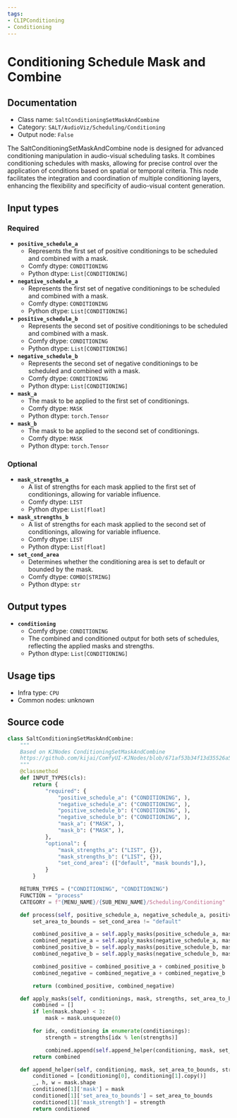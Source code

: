 ```yaml
---
tags:
- CLIPConditioning
- Conditioning
---
```


# Conditioning Schedule Mask and Combine
## Documentation
- Class name: `SaltConditioningSetMaskAndCombine`
- Category: `SALT/AudioViz/Scheduling/Conditioning`
- Output node: `False`

The SaltConditioningSetMaskAndCombine node is designed for advanced conditioning manipulation in audio-visual scheduling tasks. It combines conditioning schedules with masks, allowing for precise control over the application of conditions based on spatial or temporal criteria. This node facilitates the integration and coordination of multiple conditioning layers, enhancing the flexibility and specificity of audio-visual content generation.
## Input types
### Required
- **`positive_schedule_a`**
    - Represents the first set of positive conditionings to be scheduled and combined with a mask.
    - Comfy dtype: `CONDITIONING`
    - Python dtype: `List[CONDITIONING]`
- **`negative_schedule_a`**
    - Represents the first set of negative conditionings to be scheduled and combined with a mask.
    - Comfy dtype: `CONDITIONING`
    - Python dtype: `List[CONDITIONING]`
- **`positive_schedule_b`**
    - Represents the second set of positive conditionings to be scheduled and combined with a mask.
    - Comfy dtype: `CONDITIONING`
    - Python dtype: `List[CONDITIONING]`
- **`negative_schedule_b`**
    - Represents the second set of negative conditionings to be scheduled and combined with a mask.
    - Comfy dtype: `CONDITIONING`
    - Python dtype: `List[CONDITIONING]`
- **`mask_a`**
    - The mask to be applied to the first set of conditionings.
    - Comfy dtype: `MASK`
    - Python dtype: `torch.Tensor`
- **`mask_b`**
    - The mask to be applied to the second set of conditionings.
    - Comfy dtype: `MASK`
    - Python dtype: `torch.Tensor`
### Optional
- **`mask_strengths_a`**
    - A list of strengths for each mask applied to the first set of conditionings, allowing for variable influence.
    - Comfy dtype: `LIST`
    - Python dtype: `List[float]`
- **`mask_strengths_b`**
    - A list of strengths for each mask applied to the second set of conditionings, allowing for variable influence.
    - Comfy dtype: `LIST`
    - Python dtype: `List[float]`
- **`set_cond_area`**
    - Determines whether the conditioning area is set to default or bounded by the mask.
    - Comfy dtype: `COMBO[STRING]`
    - Python dtype: `str`
## Output types
- **`conditioning`**
    - Comfy dtype: `CONDITIONING`
    - The combined and conditioned output for both sets of schedules, reflecting the applied masks and strengths.
    - Python dtype: `List[CONDITIONING]`
## Usage tips
- Infra type: `CPU`
- Common nodes: unknown


## Source code
```python
class SaltConditioningSetMaskAndCombine:
    """
    Based on KJNodes ConditioningSetMaskAndCombine
    https://github.com/kijai/ComfyUI-KJNodes/blob/671af53b34f13d35526a510dfbbaac253ddd52da/nodes.py#L1256
    """
    @classmethod
    def INPUT_TYPES(cls):
        return {
            "required": {
                "positive_schedule_a": ("CONDITIONING", ),
                "negative_schedule_a": ("CONDITIONING", ),
                "positive_schedule_b": ("CONDITIONING", ),
                "negative_schedule_b": ("CONDITIONING", ),
                "mask_a": ("MASK", ),
                "mask_b": ("MASK", ),
            },
            "optional": {
                "mask_strengths_a": ("LIST", {}),
                "mask_strengths_b": ("LIST", {}),
                "set_cond_area": (["default", "mask bounds"],),
            }
        }

    RETURN_TYPES = ("CONDITIONING", "CONDITIONING")
    FUNCTION = "process"
    CATEGORY = f"{MENU_NAME}/{SUB_MENU_NAME}/Scheduling/Conditioning"

    def process(self, positive_schedule_a, negative_schedule_a, positive_schedule_b, negative_schedule_b, mask_a, mask_b, mask_strengths_a=[1], mask_strengths_b=[1], set_cond_area="default"):
        set_area_to_bounds = set_cond_area != "default"

        combined_positive_a = self.apply_masks(positive_schedule_a, mask_a, mask_strengths_a, set_area_to_bounds)
        combined_negative_a = self.apply_masks(negative_schedule_a, mask_a, mask_strengths_a, set_area_to_bounds)
        combined_positive_b = self.apply_masks(positive_schedule_b, mask_b, mask_strengths_b, set_area_to_bounds)
        combined_negative_b = self.apply_masks(negative_schedule_b, mask_b, mask_strengths_b, set_area_to_bounds)

        combined_positive = combined_positive_a + combined_positive_b
        combined_negative = combined_negative_a + combined_negative_b

        return (combined_positive, combined_negative)

    def apply_masks(self, conditionings, mask, strengths, set_area_to_bounds):
        combined = []
        if len(mask.shape) < 3:
            mask = mask.unsqueeze(0)

        for idx, conditioning in enumerate(conditionings):
            strength = strengths[idx % len(strengths)]

            combined.append(self.append_helper(conditioning, mask, set_area_to_bounds, strength))
        return combined

    def append_helper(self, conditioning, mask, set_area_to_bounds, strength):
        conditioned = [conditioning[0], conditioning[1].copy()]
        _, h, w = mask.shape
        conditioned[1]['mask'] = mask
        conditioned[1]['set_area_to_bounds'] = set_area_to_bounds
        conditioned[1]['mask_strength'] = strength
        return conditioned

```
